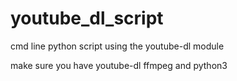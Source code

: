# youtube_dl_script

cmd line python script using the youtube-dl module

make sure you have youtube-dl
ffmpeg
and python3

